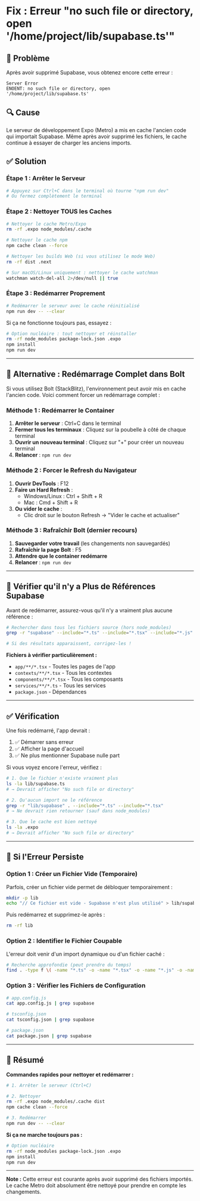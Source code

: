 # Fix : Erreur "no such file or directory, open '/home/project/lib/supabase.ts'"

## 🐛 Problème

Après avoir supprimé Supabase, vous obtenez encore cette erreur :

```
Server Error
ENOENT: no such file or directory, open '/home/project/lib/supabase.ts'
```

## 🔍 Cause

Le serveur de développement Expo (Metro) a mis en cache l'ancien code qui importait Supabase. Même après avoir supprimé les fichiers, le cache continue à essayer de charger les anciens imports.

## ✅ Solution

### Étape 1 : Arrêter le Serveur

```bash
# Appuyez sur Ctrl+C dans le terminal où tourne "npm run dev"
# Ou fermez complètement le terminal
```

### Étape 2 : Nettoyer TOUS les Caches

```bash
# Nettoyer le cache Metro/Expo
rm -rf .expo node_modules/.cache

# Nettoyer le cache npm
npm cache clean --force

# Nettoyer les builds Web (si vous utilisez le mode Web)
rm -rf dist .next

# Sur macOS/Linux uniquement : nettoyer le cache watchman
watchman watch-del-all 2>/dev/null || true
```

### Étape 3 : Redémarrer Proprement

```bash
# Redémarrer le serveur avec le cache réinitialisé
npm run dev -- --clear
```

Si ça ne fonctionne toujours pas, essayez :

```bash
# Option nucléaire : tout nettoyer et réinstaller
rm -rf node_modules package-lock.json .expo
npm install
npm run dev
```

---

## 🔧 Alternative : Redémarrage Complet dans Bolt

Si vous utilisez Bolt (StackBlitz), l'environnement peut avoir mis en cache l'ancien code. Voici comment forcer un redémarrage complet :

### Méthode 1 : Redémarrer le Container

1. **Arrêter le serveur** : Ctrl+C dans le terminal
2. **Fermer tous les terminaux** : Cliquez sur la poubelle à côté de chaque terminal
3. **Ouvrir un nouveau terminal** : Cliquez sur "+" pour créer un nouveau terminal
4. **Relancer** : `npm run dev`

### Méthode 2 : Forcer le Refresh du Navigateur

1. **Ouvrir DevTools** : F12
2. **Faire un Hard Refresh** :
   - Windows/Linux : Ctrl + Shift + R
   - Mac : Cmd + Shift + R
3. **Ou vider le cache** :
   - Clic droit sur le bouton Refresh → "Vider le cache et actualiser"

### Méthode 3 : Rafraîchir Bolt (dernier recours)

1. **Sauvegarder votre travail** (les changements non sauvegardés)
2. **Rafraîchir la page Bolt** : F5
3. **Attendre que le container redémarre**
4. **Relancer** : `npm run dev`

---

## 🚫 Vérifier qu'il n'y a Plus de Références Supabase

Avant de redémarrer, assurez-vous qu'il n'y a vraiment plus aucune référence :

```bash
# Rechercher dans tous les fichiers source (hors node_modules)
grep -r "supabase" --include="*.ts" --include="*.tsx" --include="*.js" --include="*.jsx" . | grep -v node_modules

# Si des résultats apparaissent, corrigez-les !
```

**Fichiers à vérifier particulièrement :**
- `app/**/*.tsx` - Toutes les pages de l'app
- `contexts/**/*.tsx` - Tous les contextes
- `components/**/*.tsx` - Tous les composants
- `services/**/*.ts` - Tous les services
- `package.json` - Dépendances

---

## ✅ Vérification

Une fois redémarré, l'app devrait :

1. ✅ Démarrer sans erreur
2. ✅ Afficher la page d'accueil
3. ✅ Ne plus mentionner Supabase nulle part

Si vous voyez encore l'erreur, vérifiez :

```bash
# 1. Que le fichier n'existe vraiment plus
ls -la lib/supabase.ts
# → Devrait afficher "No such file or directory"

# 2. Qu'aucun import ne le référence
grep -r "lib/supabase" . --include="*.ts" --include="*.tsx"
# → Ne devrait rien retourner (sauf dans node_modules)

# 3. Que le cache est bien nettoyé
ls -la .expo
# → Devrait afficher "No such file or directory"
```

---

## 🐛 Si l'Erreur Persiste

### Option 1 : Créer un Fichier Vide (Temporaire)

Parfois, créer un fichier vide permet de débloquer temporairement :

```bash
mkdir -p lib
echo "// Ce fichier est vide - Supabase n'est plus utilisé" > lib/supabase.ts
```

Puis redémarrez et supprimez-le après :

```bash
rm -rf lib
```

### Option 2 : Identifier le Fichier Coupable

L'erreur doit venir d'un import dynamique ou d'un fichier caché :

```bash
# Recherche approfondie (peut prendre du temps)
find . -type f \( -name "*.ts" -o -name "*.tsx" -o -name "*.js" -o -name "*.jsx" \) -not -path "./node_modules/*" -exec grep -l "supabase" {} \;
```

### Option 3 : Vérifier les Fichiers de Configuration

```bash
# app.config.js
cat app.config.js | grep supabase

# tsconfig.json
cat tsconfig.json | grep supabase

# package.json
cat package.json | grep supabase
```

---

## 📝 Résumé

**Commandes rapides pour nettoyer et redémarrer :**

```bash
# 1. Arrêter le serveur (Ctrl+C)

# 2. Nettoyer
rm -rf .expo node_modules/.cache dist
npm cache clean --force

# 3. Redémarrer
npm run dev -- --clear
```

**Si ça ne marche toujours pas :**

```bash
# Option nucléaire
rm -rf node_modules package-lock.json .expo
npm install
npm run dev
```

---

**Note :** Cette erreur est courante après avoir supprimé des fichiers importés. Le cache Metro doit absolument être nettoyé pour prendre en compte les changements.

